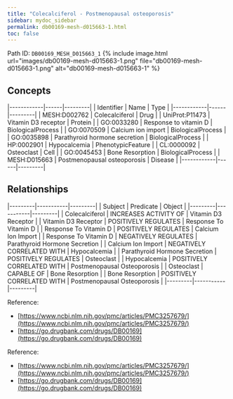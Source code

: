 ```yaml
---
title: "Colecalciferol - Postmenopausal osteoporosis"
sidebar: mydoc_sidebar
permalink: db00169-mesh-d015663-1.html
toc: false 
---
```



Path ID: `DB00169_MESH_D015663_1`
{% include image.html url="images/db00169-mesh-d015663-1.png" file="db00169-mesh-d015663-1.png" alt="db00169-mesh-d015663-1" %}

## Concepts

|------------|------|---------|
| Identifier | Name | Type    |
|------------|------|---------|
| MESH:D002762 | Colecalciferol | Drug |
| UniProt:P11473 | Vitamin D3 receptor | Protein |
| GO:0033280 | Response to vitamin D | BiologicalProcess |
| GO:0070509 | Calcium ion import | BiologicalProcess |
| GO:0035898 | Parathyroid hormone secretion | BiologicalProcess |
| HP:0002901 | Hypocalcemia | PhenotypicFeature |
| CL:0000092 | Osteoclast | Cell |
| GO:0045453 | Bone Resorption | BiologicalProcess |
| MESH:D015663 | Postmenopausal osteoporosis | Disease |
|------------|------|---------|

## Relationships

|---------|-----------|---------|
| Subject | Predicate | Object  |
|---------|-----------|---------|
| Colecalciferol | INCREASES ACTIVITY OF | Vitamin D3 Receptor |
| Vitamin D3 Receptor | POSITIVELY REGULATES | Response To Vitamin D |
| Response To Vitamin D | POSITIVELY REGULATES | Calcium Ion Import |
| Response To Vitamin D | NEGATIVELY REGULATES | Parathyroid Hormone Secretion |
| Calcium Ion Import | NEGATIVELY CORRELATED WITH | Hypocalcemia |
| Parathyroid Hormone Secretion | POSITIVELY REGULATES | Osteoclast |
| Hypocalcemia | POSITIVELY CORRELATED WITH | Postmenopausal Osteoporosis |
| Osteoclast | CAPABLE OF | Bone Resorption |
| Bone Resorption | POSITIVELY CORRELATED WITH | Postmenopausal Osteoporosis |
|---------|-----------|---------|

Reference: 
  - [https://www.ncbi.nlm.nih.gov/pmc/articles/PMC3257679/](https://www.ncbi.nlm.nih.gov/pmc/articles/PMC3257679/)
  - [https://go.drugbank.com/drugs/DB00169](https://go.drugbank.com/drugs/DB00169)

Reference: 
  - [https://www.ncbi.nlm.nih.gov/pmc/articles/PMC3257679/](https://www.ncbi.nlm.nih.gov/pmc/articles/PMC3257679/)
  - [https://go.drugbank.com/drugs/DB00169](https://go.drugbank.com/drugs/DB00169)

